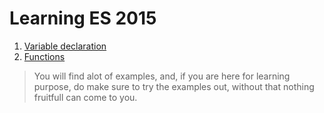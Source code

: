 # Learning ES 2015

1. [Variable declaration](https://github.com/anirudh-modi/JS-essentials/blob/master/ES2015/Variable-and-scoping/main.md)
2. [Functions](https://github.com/anirudh-modi/JS-essentials/blob/master/ES2015/Functions/Functions.md)

> You will find alot of examples, and, if you are here for learning purpose, do make sure to try the examples out, without that nothing fruitfull can come to you.
